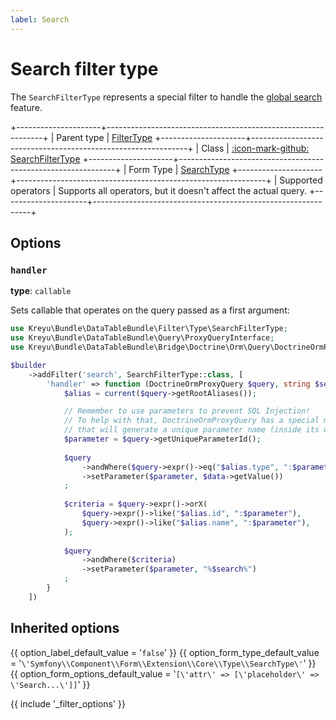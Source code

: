 ```yaml
---
label: Search
---
```


# Search filter type

The `SearchFilterType` represents a special filter to handle the [global search](../../../features/global-search.md) feature.

+---------------------+--------------------------------------------------------------+
| Parent type         | [FilterType](../filter)
+---------------------+--------------------------------------------------------------+
| Class               | [:icon-mark-github: SearchFilterType](https://github.com/Kreyu/data-table-bundle/blob/main/src/Filter/Type/SearchFilterType.php)
+---------------------+--------------------------------------------------------------+
| Form Type           | [SearchType](https://symfony.com/doc/current/reference/forms/types/search.html)
+---------------------+--------------------------------------------------------------+
| Supported operators | Supports all operators, but it doesn't affect the actual query.
+---------------------+--------------------------------------------------------------+

## Options

### `handler`

**type**: `callable`

Sets callable that operates on the query passed as a first argument:

```php #
use Kreyu\Bundle\DataTableBundle\Filter\Type\SearchFilterType;
use Kreyu\Bundle\DataTableBundle\Query\ProxyQueryInterface;
use Kreyu\Bundle\DataTableBundle\Bridge\Doctrine\Orm\Query\DoctrineOrmProxyQuery;

$builder
    ->addFilter('search', SearchFilterType::class, [
        'handler' => function (DoctrineOrmProxyQuery $query, string $search): void {
            $alias = current($query->getRootAliases());

            // Remember to use parameters to prevent SQL Injection!
            // To help with that, DoctrineOrmProxyQuery has a special method "getUniqueParameterId",
            // that will generate a unique parameter name (inside its query context), handy!
            $parameter = $query->getUniqueParameterId(); 
            
            $query
                ->andWhere($query->expr()->eq("$alias.type", ":$parameter"))
                ->setParameter($parameter, $data->getValue())
            ;
            
            $criteria = $query->expr()->orX(
                $query->expr()->like("$alias.id", ":$parameter"),
                $query->expr()->like("$alias.name", ":$parameter"),
            );
            
            $query
                ->andWhere($criteria)
                ->setParameter($parameter, "%$search%")
            ;
        } 
    ])
```

## Inherited options

{{ option_label_default_value = '`false`' }}
{{ option_form_type_default_value = '`\'Symfony\\Component\\Form\\Extension\\Core\\Type\\SearchType\'`' }}
{{ option_form_options_default_value = '`[\'attr\' => [\'placeholder\' => \'Search...\']]`' }}

{{ include '_filter_options' }}
